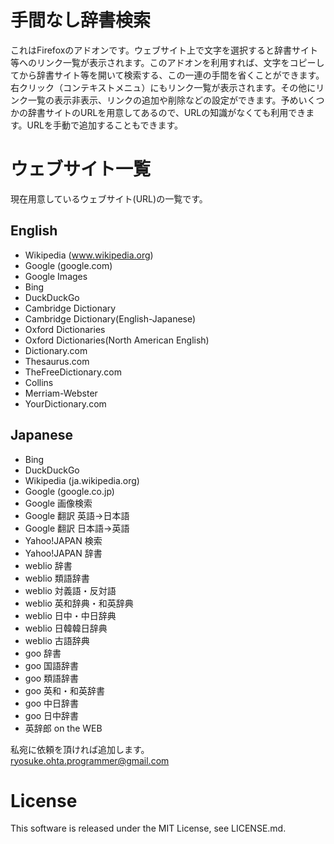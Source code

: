 # 手間なし辞書検索
これはFirefoxのアドオンです。ウェブサイト上で文字を選択すると辞書サイト等へのリンク一覧が表示されます。このアドオンを利用すれば、文字をコピーしてから辞書サイト等を開いて検索する、この一連の手間を省くことができます。右クリック（コンテキストメニュ）にもリンク一覧が表示されます。その他にリンク一覧の表示非表示、リンクの追加や削除などの設定ができます。予めいくつかの辞書サイトのURLを用意してあるので、URLの知識がなくても利用できます。URLを手動で追加することもできます。

# ウェブサイト一覧
現在用意しているウェブサイト(URL)の一覧です。

## English
* Wikipedia (www.wikipedia.org)
* Google (google.com)
* Google Images
* Bing
* DuckDuckGo
* Cambridge Dictionary
* Cambridge Dictionary(English-Japanese)
* Oxford Dictionaries
* Oxford Dictionaries(North American English)
* Dictionary.com
* Thesaurus.com
* TheFreeDictionary.com
* Collins
* Merriam-Webster
* YourDictionary.com

## Japanese
* Bing
* DuckDuckGo
* Wikipedia (ja.wikipedia.org)
* Google (google.co.jp)
* Google 画像検索
* Google 翻訳 英語→日本語
* Google 翻訳 日本語→英語
* Yahoo!JAPAN 検索
* Yahoo!JAPAN 辞書
* weblio 辞書
* weblio 類語辞書
* weblio 対義語・反対語
* weblio 英和辞典・和英辞典
* weblio 日中・中日辞典
* weblio 日韓韓日辞典
* weblio 古語辞典
* goo 辞書
* goo 国語辞書
* goo 類語辞書
* goo 英和・和英辞書
* goo 中日辞書
* goo 日中辞書
* 英辞郎 on the WEB

私宛に依頼を頂ければ追加します。  
ryosuke.ohta.programmer@gmail.com

# License
This software is released under the MIT License, see LICENSE.md.
